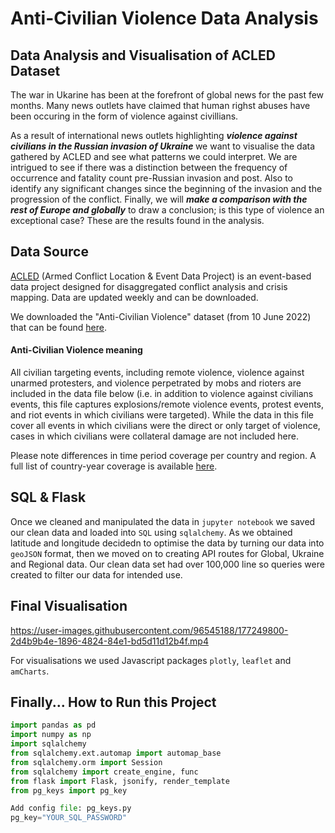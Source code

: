 # Anti-Civilian Violence Data Analysis
## Data Analysis and Visualisation of ACLED Dataset

The war in Ukarine has been at the forefront of global news for the past few months. Many news outlets have claimed that human righst abuses have been occuring in the form of violence against civillians. 

As a result of international news outlets highlighting <b><i>violence against civilians in the Russian invasion of Ukraine </b></i>we want to visualise the data gathered by ACLED and see what patterns we could interpret. We are intrigued to see if there was a distinction between the frequency of occurrence and fatality count pre-Russian invasion and post. Also to identify any significant changes since the beginning of the invasion and the progression of the conflict. Finally, we will <b><i>make a comparison with the rest of Europe and globally</i></b> to draw a conclusion; is this type of violence an exceptional case? These are the results found in the analysis.

## Data Source 
[ACLED](https://acleddata.com/#/dashboard) (Armed Conflict Location & Event Data Project) is an event-based data project designed for disaggregated conflict analysis and crisis mapping. Data are updated weekly and can be downloaded.

We downloaded the "Anti-Civilian Violence" dataset (from 10 June 2022) that can be found [here](https://acleddata.com/curated-data-files/).

#### Anti-Civilian Violence meaning
All civilian targeting events, including remote violence, violence against unarmed protesters, and violence perpetrated by mobs and rioters are included in the data file below (i.e. in addition to violence against civilians events, this file captures explosions/remote violence events, protest events, and riot events in which civilians were targeted). While the data in this file cover all events in which civilians were the direct or only target of violence, cases in which civilians were collateral damage are not included here.

Please note differences in time period coverage per country and region. A full list of country-year coverage is available [here](https://acleddata.com/acleddatanew//wp-content/uploads/dlm_uploads/2019/01/ACLED_Country-and-Time-Period-coverage_updatedFeb2022.pdf).

## SQL & Flask 
Once we cleaned and manipulated the data in `jupyter notebook` we saved our clean data and loaded into `SQL` using `sqlalchemy`.
As we obtained latitude and longitude decidedn to optimise the data by turning our data into `geoJSON` format, then we moved on to creating API routes for Global, Ukraine and Regional data. Our clean data set had over 100,000 line so queries were created to filter our data for intended use. 

## Final Visualisation 

https://user-images.githubusercontent.com/96545188/177249800-2d4b9b4e-1896-4824-84e1-bd5d11d12b4f.mp4

For visualisations we used Javascript packages `plotly`, `leaflet` and `amCharts`.

## Finally... How to Run this Project

```python
import pandas as pd
import numpy as np
import sqlalchemy
from sqlalchemy.ext.automap import automap_base
from sqlalchemy.orm import Session
from sqlalchemy import create_engine, func
from flask import Flask, jsonify, render_template
from pg_keys import pg_key
```
```python
Add config file: pg_keys.py
pg_key="YOUR_SQL_PASSWORD"
```

